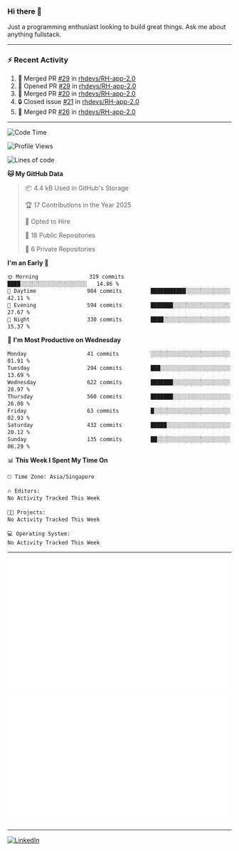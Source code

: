 ### Hi there 👋

<!--
**gnimnix/gnimnix** is a ✨ _special_ ✨ repository because its `README.md` (this file) appears on your GitHub profile.

Here are some ideas to get you started:

- 🔭 I’m currently working on ...
- 🌱 I’m currently learning ...
- 👯 I’m looking to collaborate on ...
- 🤔 I’m looking for help with ...
- 💬 Ask me about ...
- 📫 How to reach me: ...
- 😄 Pronouns: ...
- ⚡ Fun fact: ...
-->

Just a programming enthusiast looking to build great things. Ask me about anything fullstack.

---


### :zap: Recent Activity

<!--START_SECTION:activity-->
1. 🎉 Merged PR [#29](https://github.com/rhdevs/RH-app-2.0/pull/29) in [rhdevs/RH-app-2.0](https://github.com/rhdevs/RH-app-2.0)
2. 💪 Opened PR [#29](https://github.com/rhdevs/RH-app-2.0/pull/29) in [rhdevs/RH-app-2.0](https://github.com/rhdevs/RH-app-2.0)
3. 🎉 Merged PR [#20](https://github.com/rhdevs/RH-app-2.0/pull/20) in [rhdevs/RH-app-2.0](https://github.com/rhdevs/RH-app-2.0)
4. 🔒 Closed issue [#21](https://github.com/rhdevs/RH-app-2.0/issues/21) in [rhdevs/RH-app-2.0](https://github.com/rhdevs/RH-app-2.0)
5. 🎉 Merged PR [#26](https://github.com/rhdevs/RH-app-2.0/pull/26) in [rhdevs/RH-app-2.0](https://github.com/rhdevs/RH-app-2.0)
<!--END_SECTION:activity-->

---

<!--START_SECTION:waka-->
![Code Time](http://img.shields.io/badge/Code%20Time-123%20hrs%2018%20mins-blue)

![Profile Views](http://img.shields.io/badge/Profile%20Views-4-blue)

![Lines of code](https://img.shields.io/badge/From%20Hello%20World%20I%27ve%20Written-663.8%20thousand%20lines%20of%20code-blue)

**🐱 My GitHub Data** 

> 📦 4.4 kB Used in GitHub's Storage 
 > 
> 🏆 17 Contributions in the Year 2025
 > 
> 💼 Opted to Hire
 > 
> 📜 18 Public Repositories 
 > 
> 🔑 6 Private Repositories 
 > 
**I'm an Early 🐤** 

```text
🌞 Morning                319 commits         ████░░░░░░░░░░░░░░░░░░░░░   14.86 % 
🌆 Daytime                904 commits         ███████████░░░░░░░░░░░░░░   42.11 % 
🌃 Evening                594 commits         ███████░░░░░░░░░░░░░░░░░░   27.67 % 
🌙 Night                  330 commits         ████░░░░░░░░░░░░░░░░░░░░░   15.37 % 
```
📅 **I'm Most Productive on Wednesday** 

```text
Monday                   41 commits          ░░░░░░░░░░░░░░░░░░░░░░░░░   01.91 % 
Tuesday                  294 commits         ███░░░░░░░░░░░░░░░░░░░░░░   13.69 % 
Wednesday                622 commits         ███████░░░░░░░░░░░░░░░░░░   28.97 % 
Thursday                 560 commits         ███████░░░░░░░░░░░░░░░░░░   26.08 % 
Friday                   63 commits          █░░░░░░░░░░░░░░░░░░░░░░░░   02.93 % 
Saturday                 432 commits         █████░░░░░░░░░░░░░░░░░░░░   20.12 % 
Sunday                   135 commits         ██░░░░░░░░░░░░░░░░░░░░░░░   06.29 % 
```


📊 **This Week I Spent My Time On** 

```text
🕑︎ Time Zone: Asia/Singapore

🔥 Editors: 
No Activity Tracked This Week

🐱‍💻 Projects: 
No Activity Tracked This Week

💻 Operating System: 
No Activity Tracked This Week
```


<!--END_SECTION:waka-->

---

<img src="https://github.com/gnimnix/github-stats-transparent/blob/output/generated/overview.svg" /><img src="https://github.com/gnimnix/github-stats-transparent/blob/output/generated/languages.svg" />


---

<a href="https://www.linkedin.com/in/xmluu/" target="_blank"><img src="https://img.shields.io/badge/LinkedIn-%230077B5.svg?&style=flat-square&logo=linkedin&logoColor=white" alt="LinkedIn"></a>
